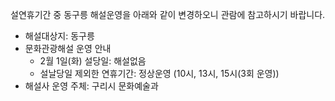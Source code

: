 설연휴기간 중 동구릉 해설운영을 아래와 같이 변경하오니 관람에 참고하시기 바랍니다.  
- 해설대상지: 동구릉
- 문화관광해설 운영 안내
  - 2월 1일(화) 설당일: 해설없음
  - 설날당일 제외한 연휴기간: 정상운영 (10시, 13시, 15시(3회 운영))
- 해설사 운영 주체: 구리시 문화예술과